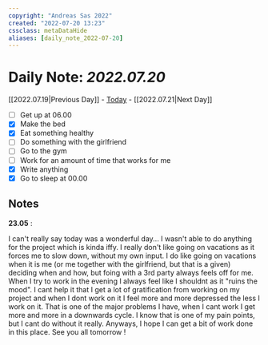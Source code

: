 ```yaml
---
copyright: "Andreas Sas 2022"
created: "2022-07-20 13:23"
cssclass: metaDataHide
aliases: [daily_note_2022-07-20]
---
```


# Daily Note: *2022.07.20*
 [[2022.07.19|Previous Day]] - [Today](obsidian://advanced-uri?daily=true) - [[2022.07.21|Next Day]]

- [ ] Get up at 06.00
- [x] Make the bed
- [x] Eat something healthy
- [ ] Do something with the girlfriend
- [ ] Go to the gym
- [ ] Work for an amount of time that works for me
- [x] Write anything
- [x] Go to sleep at 00.00

## Notes
**23.05** :

I can't really say today was a wonderful day... I wasn't able to do anything for the project which is kinda iffy. 
I really don't like going on vacations as it forces me to slow down, without my own input. I do like going on vacations when it is me (or me together with the girlfriend, but that is a given) deciding when and how, but foing with a 3rd party always feels off for me. 
When I try to work in the evening I always feel like I shouldnt as it "ruins the mood". I cant help it that I get a lot of gratification from working on my project and when I dont work on it I feel more and more depressed the less I work on it. That is one of the major problems I have, when I cant work I get more and more in a downwards cycle. I know that is one of my pain points, but I cant do without it really.
Anyways, I hope I can get a bit of work done in this place. See you all tomorrow !
